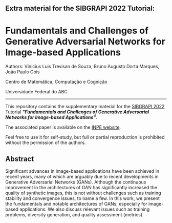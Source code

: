 ## Extra material for the SIBGRAPI 2022 Tutorial:

# Fundamentals and Challenges of Generative Adversarial Networks for Image-based Applications

Authors: Vinicius Luis Trevisan de Souza, Bruno Augusto Dorta Marques, João Paulo Gois

Centro de Matemática, Computação e Cognição

Universidade Federal do ABC

---

This repository contains the supplementary material for the [SIBGRAPI 2022](https://www.natalnet.br/sibgrapi2022/) Tutorial ***"Fundamentals and Challenges of Generative Adversarial Networks for Image-based Applications"***.

The associated paper is available on the [INPE website](http://sibgrapi.sid.inpe.br/ibi/sid.inpe.br/sibgrapi/2022/09.27.23.41?metadatarepository=sid.inpe.br/sibgrapi/2022/09.27.23.41.58&ibiurl.backgroundlanguage=en&ibiurl.requiredsite=sibgrapi.sid.inpe.br+802&requiredmirror=sid.inpe.br/banon/2001/03.30.15.38.24&searchsite=sibgrapi.sid.inpe.br:80&searchmirror=sid.inpe.br/banon/2001/03.30.15.38.24&searchinputvalue=Trevisan&parentidentifiercitedby=6qtX3pFwXQZeBBx/pBvav&forcerecentflag=0).

Feel free to use it for self-study, but full or partial reproduction is prohibited without the permission of the authors.

## Abstract

Significant advances in image-based applications have been achieved in recent years, many of which are arguably due to recent developments in Generative Adversarial Networks (GANs). Although the continuous improvement in the architectures of GAN has significantly increased the quality of synthetic images, this is not without challenges such as training stability and convergence issues, to name a few. In this work, we present the fundamentals and notable architectures of GANs, especially for image-based applications. We also discuss relevant issues such as training problems, diversity generation, and quality assessment (metrics).

